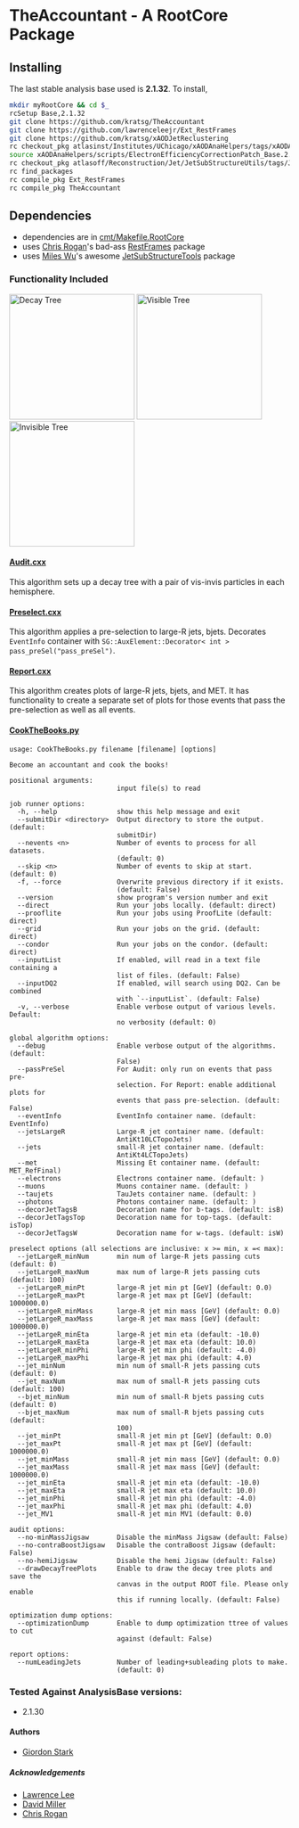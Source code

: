 # TheAccountant - A RootCore Package

## Installing
The last stable analysis base used is **2.1.32**. To install,
```bash
mkdir myRootCore && cd $_
rcSetup Base,2.1.32
git clone https://github.com/kratsg/TheAccountant
git clone https://github.com/lawrenceleejr/Ext_RestFrames
git clone https://github.com/kratsg/xAODJetReclustering
rc checkout_pkg atlasinst/Institutes/UChicago/xAODAnaHelpers/tags/xAODAnaHelpers-00-00-04
source xAODAnaHelpers/scripts/ElectronEfficiencyCorrectionPatch_Base.2.1.29.sh
rc checkout_pkg atlasoff/Reconstruction/Jet/JetSubStructureUtils/tags/JetSubStructureUtils-00-02-08
rc find_packages
rc compile_pkg Ext_RestFrames
rc compile_pkg TheAccountant
```

## Dependencies
 - dependencies are in [cmt/Makefile.RootCore](cmt/Makefile.RootCore)
 - uses [Chris Rogan](https://github.com/crogan)'s bad-ass [RestFrames](https://github.com/crogan/RestFrames) package
 - uses [Miles Wu](https://github.com/mileswu)'s awesome [JetSubStructureTools](https://github.com/mileswu/JetSubstructureTools) package

### Functionality Included

<img src="https://github.com/kratsg/TheAccountant/raw/master/img/decayTree.png?raw=true" alt="Decay Tree" width="225" />
<img src="https://github.com/kratsg/TheAccountant/raw/master/img/visTree.png?raw=true" alt="Visible Tree" width="225" />
<img src="https://github.com/kratsg/TheAccountant/raw/master/img/invTree.png?raw=true" alt="Invisible Tree" width="225" />

#### [Audit.cxx](TheAccountant/Audit.h)

This algorithm sets up a decay tree with a pair of vis-invis particles in each hemisphere.

#### [Preselect.cxx](TheAccountant/Preselect.h)

This algorithm applies a pre-selection to large-R jets, bjets. Decorates `EventInfo` container with `SG::AuxElement::Decorator< int > pass_preSel("pass_preSel")`.

#### [Report.cxx](TheAccountant/Report.h)

This algorithm creates plots of large-R jets, bjets, and MET. It has functionality to create a separate set of plots for those events that pass the pre-selection as well as all events.

#### [CookTheBooks.py](scripts/CookTheBooks.py)
```
usage: CookTheBooks.py filename [filename] [options]

Become an accountant and cook the books!

positional arguments:
                           input file(s) to read

job runner options:
  -h, --help               show this help message and exit
  --submitDir <directory>  Output directory to store the output. (default:
                           submitDir)
  --nevents <n>            Number of events to process for all datasets.
                           (default: 0)
  --skip <n>               Number of events to skip at start. (default: 0)
  -f, --force              Overwrite previous directory if it exists.
                           (default: False)
  --version                show program's version number and exit
  --direct                 Run your jobs locally. (default: direct)
  --prooflite              Run your jobs using ProofLite (default: direct)
  --grid                   Run your jobs on the grid. (default: direct)
  --condor                 Run your jobs on the condor. (default: direct)
  --inputList              If enabled, will read in a text file containing a
                           list of files. (default: False)
  --inputDQ2               If enabled, will search using DQ2. Can be combined
                           with `--inputList`. (default: False)
  -v, --verbose            Enable verbose output of various levels. Default:
                           no verbosity (default: 0)

global algorithm options:
  --debug                  Enable verbose output of the algorithms. (default:
                           False)
  --passPreSel             For Audit: only run on events that pass pre-
                           selection. For Report: enable additional plots for
                           events that pass pre-selection. (default: False)
  --eventInfo              EventInfo container name. (default: EventInfo)
  --jetsLargeR             Large-R jet container name. (default:
                           AntiKt10LCTopoJets)
  --jets                   small-R jet container name. (default:
                           AntiKt4LCTopoJets)
  --met                    Missing Et container name. (default: MET_RefFinal)
  --electrons              Electrons container name. (default: )
  --muons                  Muons container name. (default: )
  --taujets                TauJets container name. (default: )
  --photons                Photons container name. (default: )
  --decorJetTagsB          Decoration name for b-tags. (default: isB)
  --decorJetTagsTop        Decoration name for top-tags. (default: isTop)
  --decorJetTagsW          Decoration name for w-tags. (default: isW)

preselect options (all selections are inclusive: x >= min, x =< max):
  --jetLargeR_minNum       min num of large-R jets passing cuts (default: 0)
  --jetLargeR_maxNum       max num of large-R jets passing cuts (default: 100)
  --jetLargeR_minPt        large-R jet min pt [GeV] (default: 0.0)
  --jetLargeR_maxPt        large-R jet max pt [GeV] (default: 1000000.0)
  --jetLargeR_minMass      large-R jet min mass [GeV] (default: 0.0)
  --jetLargeR_maxMass      large-R jet max mass [GeV] (default: 1000000.0)
  --jetLargeR_minEta       large-R jet min eta (default: -10.0)
  --jetLargeR_maxEta       large-R jet max eta (default: 10.0)
  --jetLargeR_minPhi       large-R jet min phi (default: -4.0)
  --jetLargeR_maxPhi       large-R jet max phi (default: 4.0)
  --jet_minNum             min num of small-R jets passing cuts (default: 0)
  --jet_maxNum             max num of small-R jets passing cuts (default: 100)
  --bjet_minNum            min num of small-R bjets passing cuts (default: 0)
  --bjet_maxNum            max num of small-R bjets passing cuts (default:
                           100)
  --jet_minPt              small-R jet min pt [GeV] (default: 0.0)
  --jet_maxPt              small-R jet max pt [GeV] (default: 1000000.0)
  --jet_minMass            small-R jet min mass [GeV] (default: 0.0)
  --jet_maxMass            small-R jet max mass [GeV] (default: 1000000.0)
  --jet_minEta             small-R jet min eta (default: -10.0)
  --jet_maxEta             small-R jet max eta (default: 10.0)
  --jet_minPhi             small-R jet min phi (default: -4.0)
  --jet_maxPhi             small-R jet max phi (default: 4.0)
  --jet_MV1                small-R jet min MV1 (default: 0.0)

audit options:
  --no-minMassJigsaw       Disable the minMass Jigsaw (default: False)
  --no-contraBoostJigsaw   Disable the contraBoost Jigsaw (default: False)
  --no-hemiJigsaw          Disable the hemi Jigsaw (default: False)
  --drawDecayTreePlots     Enable to draw the decay tree plots and save the
                           canvas in the output ROOT file. Please only enable
                           this if running locally. (default: False)

optimization dump options:
  --optimizationDump       Enable to dump optimization ttree of values to cut
                           against (default: False)

report options:
  --numLeadingJets         Number of leading+subleading plots to make.
                           (default: 0)
```

### Tested Against AnalysisBase versions:
 - 2.1.30

#### Authors
- [Giordon Stark](https://github.com/kratsg)

##### Acknowledgements
- [Lawrence Lee](https://github.com/lawrenceleejr)
- [David Miller](https://github.com/fizisist)
- [Chris Rogan](https://github.com/crogan)
